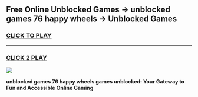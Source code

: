 
## Free Online Unblocked Games → unblocked games 76 happy wheels → Unblocked Games
<h3>
<a href="https://premium.freeplayer.one?title=unblocked_games_76_happy_wheels&ref=21F">CLICK TO PLAY</a></h3>
<hr>

<h3>
<a href="https://premium.freeplayer.one?title=unblocked_games_76_happy_wheels&ref=21F">CLICK 2 PLAY</a>
  
</h3>

<a href="https://premium.freeplayer.one?title=unblocked_games_76_happy_wheels&ref=21F/"><img src="https://clearcache.store/games.png"></a>


**unblocked games 76 happy wheels games unblocked: Your Gateway to Fun and Accessible Online Gaming**

